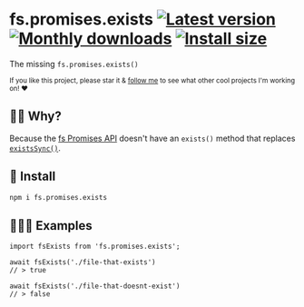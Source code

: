 # fs.promises.exists [![Latest version](https://badgen.net/npm/v/fs.promises.exists)](https://npm.im/fs.promises.exists) [![Monthly downloads](https://badgen.net/npm/dm/fs.promises.exists)](https://npm.im/fs.promises.exists) [![Install size](https://packagephobia.now.sh/badge?p=fs.promises.exists)](https://packagephobia.now.sh/result?p=fs.promises.exists)

The missing `fs.promises.exists()`

<sub>If you like this project, please star it & [follow me](https://github.com/privatenumber) to see what other cool projects I'm working on! ❤️</sub>

## 🙋‍♂️ Why?
Because the [fs Promises API](https://nodejs.org/docs/latest/api/fs.html#fs_promises_api) doesn't have an `exists()` method that replaces [`existsSync()`](https://nodejs.org/docs/latest/api/fs.html#fs_fs_existssync_path).

## 🚀 Install
```sh
npm i fs.promises.exists
```

## 👨🏻‍🏫 Examples
```
import fsExists from 'fs.promises.exists';

await fsExists('./file-that-exists')
// > true

await fsExists('./file-that-doesnt-exist')
// > false
```
